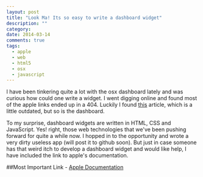 ```yaml
---
layout: post
title: "Look Ma! Its so easy to write a dashboard widget"
description: ""
category:
date: 2014-03-14
comments: true
tags:
  - apple
  - web
  - html5
  - osx
  - javascript
---
```


I have been tinkering quite a lot with the osx dashboard lately and was curious how could one write a widget. I went digging online and found most of the apple links ended up in a 404. Luckily I found [this](http://andrew.hedges.name/widgets/dev/) article, which is a little outdated, but so is the dashboard.

To my surprise, dashboard widgets are written in HTML, CSS and JavaScript. Yes! right, those web technologies that we've been pushing forward for quite a while now. I hopped in to the opportunity and wrote a very dirty useless app (will post it to github soon). But just in case someone has that weird itch to develop a dashboard widget and would like help, I have included the link to apple's documentation.

##Most Important Link - [Apple Documentation](https://developer.apple.com/library/safari/documentation/AppleApplications/Conceptual/Dashboard_ProgTopics/Introduction/Introduction.html#//apple_ref/doc/uid/TP40003042-SW1)
